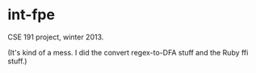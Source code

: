 int-fpe
=======

CSE 191 project, winter 2013.

(It's kind of a mess. I did the convert regex-to-DFA stuff and the Ruby ffi stuff.)
